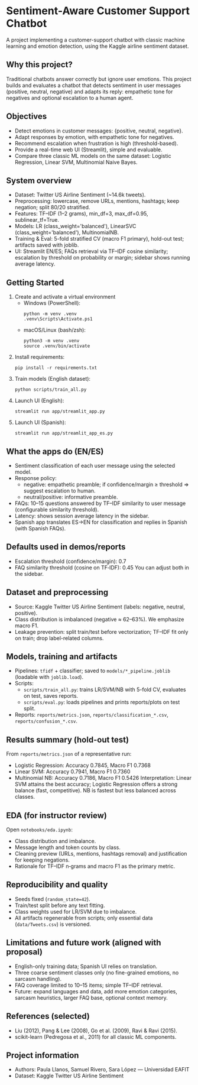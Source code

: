 # Sentiment-Aware Customer Support Chatbot

A project implementing a customer-support chatbot with classic machine learning and emotion detection, using the Kaggle airline sentiment dataset.

## Why this project?
Traditional chatbots answer correctly but ignore user emotions. This project builds and evaluates a chatbot that detects sentiment in user messages (positive, neutral, negative) and adapts its reply: empathetic tone for negatives  and optional escalation to a human agent.

## Objectives 
- Detect emotions in customer messages: {positive, neutral, negative}.
- Adapt responses by emotion, with empathetic tone for negatives.
- Recommend escalation when frustration is high (threshold-based).
- Provide a real-time web UI (Streamlit), simple and evaluable.
- Compare three classic ML models on the same dataset: Logistic Regression, Linear SVM, Multinomial Naive Bayes.

## System overview
- Dataset: Twitter US Airline Sentiment (~14.6k tweets).
- Preprocessing: lowercase, remove URLs, mentions, hashtags; keep negation; split 80/20 stratified.
- Features: TF–IDF (1–2 grams), min_df=3, max_df=0.95, sublinear_tf=True.
- Models: LR (class_weight='balanced'), LinearSVC (class_weight='balanced'), MultinomialNB.
- Training & Eval: 5-fold stratified CV (macro F1 primary), hold-out test; artifacts saved with joblib.
- UI: Streamlit EN/ES; FAQs retrieval via TF–IDF cosine similarity; escalation by threshold on probability or margin; sidebar shows running average latency.

## Getting Started

1. Create and activate a virtual environment
   - Windows (PowerShell):
     ```
     python -m venv .venv
     .venv\Scripts\Activate.ps1
     ```
   - macOS/Linux (bash/zsh):
     ```
     python3 -m venv .venv
     source .venv/bin/activate
     ```
2. Install requirements:
   ```
   pip install -r requirements.txt
   ```
3. Train models (English dataset):
   ```
   python scripts/train_all.py
   ```
4. Launch UI (English):
   ```
   streamlit run app/streamlit_app.py
   ```
5. Launch UI (Spanish):
   ```
   streamlit run app/streamlit_app_es.py
   ```

## What the apps do (EN/ES)
- Sentiment classification of each user message using the selected model.
- Response policy:
  - negative: empathetic preamble; if confidence/margin ≥ threshold ⇒ suggest escalation to human.
  - neutral/positive: informative preamble.
- FAQs: 10–15 questions answered by TF–IDF similarity to user message (configurable similarity threshold).
- Latency: shows session average latency in the sidebar.
- Spanish app translates ES→EN for classification and replies in Spanish (with Spanish FAQs).

## Defaults used in demos/reports
- Escalation threshold (confidence/margin): 0.7
- FAQ similarity threshold (cosine on TF‑IDF): 0.45
You can adjust both in the sidebar.

## Dataset and preprocessing
- Source: Kaggle Twitter US Airline Sentiment (labels: negative, neutral, positive).
- Class distribution is imbalanced (negative ≈ 62–63%). We emphasize macro F1.
- Leakage prevention: split train/test before vectorization; TF–IDF fit only on train; drop label-related columns.

## Models, training and artifacts
- Pipelines: `tfidf` + classifier; saved to `models/*_pipeline.joblib` (loadable with `joblib.load`).
- Scripts:
  - `scripts/train_all.py`: trains LR/SVM/NB with 5-fold CV, evaluates on test, saves reports.
  - `scripts/eval.py`: loads pipelines and prints reports/plots on test split.
- Reports: `reports/metrics.json`, `reports/classification_*.csv`, `reports/confusion_*.csv`.

## Results summary (hold-out test)
From `reports/metrics.json` of a representative run:
- Logistic Regression: Accuracy 0.7845, Macro F1 0.7368
- Linear SVM: Accuracy 0.7941, Macro F1 0.7360
- Multinomial NB: Accuracy 0.7186, Macro F1 0.5426
Interpretation: Linear SVM attains the best accuracy; Logistic Regression offers a strong balance (fast, competitive). NB is fastest but less balanced across classes.

## EDA (for instructor review)
Open `notebooks/eda.ipynb`:
- Class distribution and imbalance.
- Message length and token counts by class.
- Cleaning preview (URLs, mentions, hashtags removal) and justification for keeping negations.
- Rationale for TF–IDF n‑grams and macro F1 as the primary metric.

## Reproducibility and quality
- Seeds fixed (`random_state=42`).
- Train/test split before any text fitting.
- Class weights used for LR/SVM due to imbalance.
- All artifacts regenerable from scripts; only essential data (`data/Tweets.csv`) is versioned.

## Limitations and future work (aligned with proposal)
- English-only training data; Spanish UI relies on translation.
- Three coarse sentiment classes only (no fine-grained emotions, no sarcasm handling).
- FAQ coverage limited to 10–15 items; simple TF–IDF retrieval.
- Future: expand languages and data, add more emotion categories, sarcasm heuristics, larger FAQ base, optional context memory.

## References (selected)
- Liu (2012), Pang & Lee (2008), Go et al. (2009), Ravi & Ravi (2015).
- scikit-learn (Pedregosa et al., 2011) for all classic ML components.

## Project information
- Authors: Paula Llanos, Samuel Rivero, Sara López — Universidad EAFIT
- Dataset: Kaggle Twitter US Airline Sentiment
